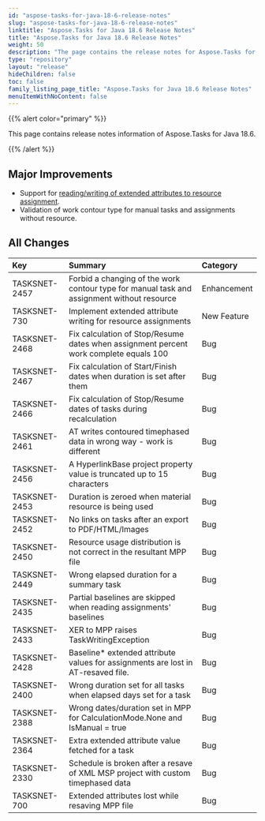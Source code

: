 ```yaml
---
id: "aspose-tasks-for-java-18-6-release-notes"
slug: "aspose-tasks-for-java-18-6-release-notes"
linktitle: "Aspose.Tasks for Java 18.6 Release Notes"
title: "Aspose.Tasks for Java 18.6 Release Notes"
weight: 50
description: "The page contains the release notes for Aspose.Tasks for Java 18.6."
type: "repository"
layout: "release"
hideChildren: false
toc: false
family_listing_page_title: "Aspose.Tasks for Java 18.6 Release Notes"
menuItemWithNoContent: false
---
```


{{% alert color="primary" %}}

This page contains release notes information of Aspose.Tasks for Java 18.6.

{{% /alert %}}

## **Major Improvements**
- Support for [reading/writing of extended attributes to resource assignment](/tasks/java/adding-extended-attributes-to-resource-assignments/).
- Validation of work contour type for manual tasks and assignments without resource.

## **All Changes**

|**Key**|**Summary**|**Category**|
| :- | :- | :- |
|TASKSNET-2457|Forbid a changing of the work contour type for manual task and assignment without resource|Enhancement|
|TASKSNET-730|Implement extended attribute writing for resource assignments|New Feature|
|TASKSNET-2468|Fix calculation of Stop/Resume dates when assignment percent work complete equals 100|Bug|
|TASKSNET-2467|Fix calculation of Start/Finish dates when duration is set after them|Bug|
|TASKSNET-2466|Fix calculation of Stop/Resume dates of tasks during recalculation|Bug|
|TASKSNET-2461|AT writes contoured timephased data in wrong way - work is different|Bug|
|TASKSNET-2456|A HyperlinkBase project property value is truncated up to 15 characters|Bug|
|TASKSNET-2453|Duration is zeroed when material resource is being used|Bug|
|TASKSNET-2452|No links on tasks after an export to PDF/HTML/Images|Bug|
|TASKSNET-2450|Resource usage distribution is not correct in the resultant MPP file|Bug|
|TASKSNET-2449|Wrong elapsed duration for a summary task|Bug|
|TASKSNET-2435|Partial baselines are skipped when reading assignments' baselines|Bug|
|TASKSNET-2433|XER to MPP raises TaskWritingException|Bug|
|TASKSNET-2428|Baseline* extended attribute values for assignments are lost in AT-resaved file.|Bug|
|TASKSNET-2400|Wrong duration set for all tasks when elapsed days set for a task|Bug|
|TASKSNET-2388|Wrong dates/duration set in MPP for CalculationMode.None and IsManual = true|Bug|
|TASKSNET-2364|Extra extended attribute value fetched for a task|Bug|
|TASKSNET-2330|Schedule is broken after a resave of XML MSP project with custom timephased data|Bug|
|TASKSNET-700|Extended attributes lost while resaving MPP file|Bug|

